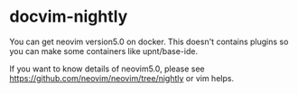 # docvim-nightly
You can get neovim version5.0 on docker. 
This doesn't contains plugins so you can make some containers like upnt/base-ide.

If you want to know details of neovim5.0, please see https://github.com/neovim/neovim/tree/nightly or vim helps.
